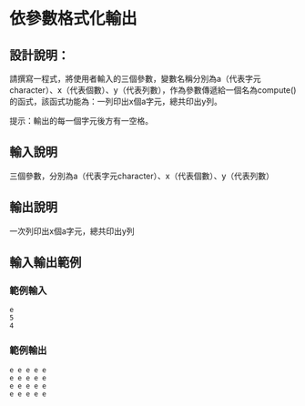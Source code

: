 # 依參數格式化輸出

## 設計說明：
請撰寫一程式，將使用者輸入的三個參數，變數名稱分別為a（代表字元character）、x（代表個數）、y（代表列數），作為參數傳遞給一個名為compute()的函式，該函式功能為：一列印出x個a字元，總共印出y列。

提示：輸出的每一個字元後方有一空格。

## 輸入說明

三個參數，分別為a（代表字元character）、x（代表個數）、y（代表列數）

## 輸出說明

一次列印出x個a字元，總共印出y列

## 輸入輸出範例

### 範例輸入

```
e
5
4
```

### 範例輸出

```
e e e e e 
e e e e e 
e e e e e 
e e e e e 
```